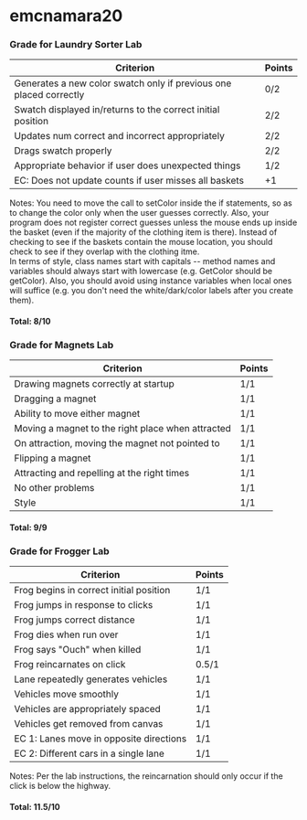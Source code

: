 # emcnamara20

### Grade for Laundry Sorter Lab
Criterion | Points
--- | ---
Generates a new color swatch only if previous one placed correctly | 0/2
Swatch displayed in/returns to the correct initial position | 2/2
Updates num correct and incorrect appropriately | 2/2
Drags swatch properly | 2/2
Appropriate behavior if user does unexpected things | 1/2
EC: Does not update counts if user misses all baskets | +1

Notes: You need to move the call to setColor inside the if statements, so as to change
the color only when the user guesses correctly.  Also, your program does not register
correct guesses unless the mouse ends up inside the basket (even if the majority of
the clothing item is there).  Instead of checking to see if the baskets contain the
mouse location, you should check to see if they overlap with the clothing itme.  
In terms of style, class names start with capitals -- method names and variables should 
always start with lowercase (e.g. GetColor should be getColor).  Also, you should avoid 
using instance variables when local ones will suffice (e.g. you don't need the 
white/dark/color labels after you create them).   

#### Total: 8/10

### Grade for Magnets Lab
Criterion | Points
--- | ---
Drawing magnets correctly at startup | 1/1
Dragging a magnet | 1/1
Ability to move either magnet | 1/1
Moving a magnet to the right place when attracted | 1/1
On attraction, moving the magnet not pointed to | 1/1
Flipping a magnet | 1/1
Attracting and repelling at the right times | 1/1
No other problems | 1/1
Style | 1/1

#### Total: 9/9

### Grade for Frogger Lab
Criterion | Points
--- | ---
Frog begins in correct initial position | 1/1
Frog jumps in response to clicks | 1/1
Frog jumps correct distance | 1/1
Frog dies when run over | 1/1
Frog says "Ouch" when killed | 1/1
Frog reincarnates on click | 0.5/1
Lane repeatedly generates vehicles | 1/1
Vehicles move smoothly | 1/1
Vehicles are appropriately spaced | 1/1
Vehicles get removed from canvas | 1/1
EC 1:  Lanes move in opposite directions | 1/1
EC 2:  Different cars in a single lane | 1/1

Notes:  Per the lab instructions, the reincarnation should only occur if the click is 
below the highway.  

#### Total: 11.5/10